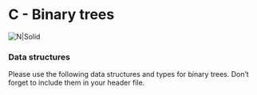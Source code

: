 # C - Binary trees
![N|Solid](https://www.holbertonschool.com/holberton-logo.png)
### Data structures

Please use the following data structures and types for binary trees. Don’t forget to include them in your header file.

